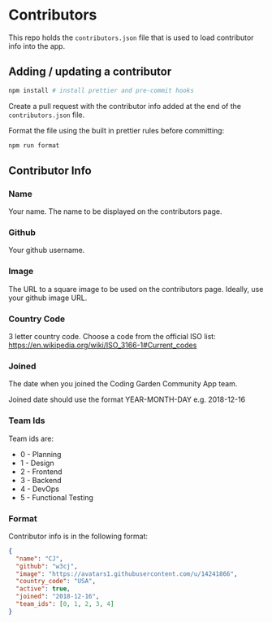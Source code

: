 # Contributors

This repo holds the `contributors.json` file that is used to load contributor info into the app.

## Adding / updating a contributor

```sh
npm install # install prettier and pre-commit hooks
```

Create a pull request with the contributor info added at the end of the `contributors.json` file.

Format the file using the built in prettier rules before committing:

```sh
npm run format
```

## Contributor Info

### Name

Your name. The name to be displayed on the contributors page.

### Github

Your github username.

### Image

The URL to a square image to be used on the contributors page. Ideally, use your github image URL.

### Country Code

3 letter country code. Choose a code from the official ISO list: https://en.wikipedia.org/wiki/ISO_3166-1#Current_codes

### Joined

The date when you joined the Coding Garden Community App team.

Joined date should use the format YEAR-MONTH-DAY e.g. 2018-12-16

### Team Ids

Team ids are:

* 0 - Planning
* 1 - Design
* 2 - Frontend
* 3 - Backend
* 4 - DevOps
* 5 - Functional Testing

### Format

Contributor info is in the following format:

```json
{
  "name": "CJ",
  "github": "w3cj",
  "image": "https://avatars1.githubusercontent.com/u/14241866",
  "country_code": "USA",
  "active": true,
  "joined": "2018-12-16",
  "team_ids": [0, 1, 2, 3, 4]
}
```